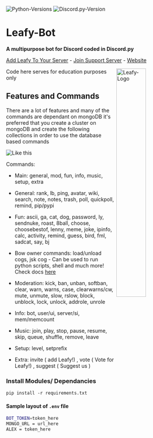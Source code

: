 ![Python-Versions](https://img.shields.io/badge/python-3.8.7-blue?style=flat-square)
![Discord.py-Version](https://img.shields.io/badge/discord.py-1.6.0-blue?style=flat-square)

# Leafy-Bot
**A multipurpose bot for Discord coded in Discord.py**

[Add Leafy To Your Server](https://dsc.gg/leafy) - [Join Support Server](https://dsc.gg/leafyserver) - [Website](https://leafy.algoriq.live)

<img alt="Leafy-Logo" align="right" src="https://i.imgur.com/qDVEowI.png" width=40%/>

Code here serves for education purposes only


## Features and Commands

There are a lot of features and many of the commands are dependant on mongoDB
it's preferred that you create a cluster on mongoDB and create the following collections in order to use the database based commands 

![Like this](https://i.imgur.com/JlYlvqE.png)




Commands:

* Main: general, mod, fun, info, music, setup, extra

* General: rank, lb, ping, avatar, wiki, search, note, notes, trash, poll, quickpoll, remind, pip/pypi

* Fun: ascii, ga, cat, dog, password, ly, sendnuke, roast, 8ball, choose, choosebestof, lenny, meme, joke, ipinfo, calc, activity, remind, guess, bird, fml, sadcat, say, bj

* Bow owner commands: load/unload cogs, jsk cog - Can be used to run python scripts, shell and much more! Check docs [here](https://jishaku.readthedocs.io/en/latest/index.html)

* Moderation: kick, ban, unban, softban, clear, warn, warns, case, clearwarns/cw, mute, unmute, slow, rslow, block, unblock, lock, unlock, addrole, unrole

* Info: bot, user/ui, server/si, mem/memcount

* Music: join, play, stop, pause, resume, skip, queue, shuffle, remove, leave

* Setup: level, setprefix

* Extra: invite ( add Leafy!) , vote ( Vote for Leafy!) , suggest ( Suggest us )


### Install Modules/ Dependancies 

```
pip install -r requirements.txt
```



#### Sample layout of `.env` file

```bash
BOT_TOKEN=token_here
MONGO_URL = url_here
ALEX = token_here
```

